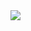 <a href="https://github.com/anuraghazra/github-readme-stats">
  <img align="center" src="https://github-readme-stats.vercel.app/api?username=mtaciano&count_private=true&include_all_commits=true&show_icons=true&hide_border=true&theme=github_dark" />
</a>
